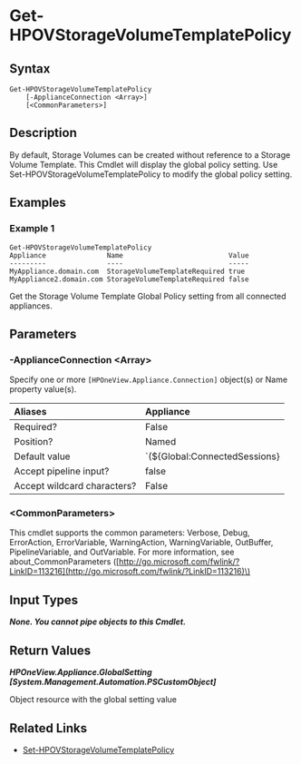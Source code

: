 ﻿---
description: Retrieve Storage Volume Template Global Policy.
---

# Get-HPOVStorageVolumeTemplatePolicy

## Syntax

```text
Get-HPOVStorageVolumeTemplatePolicy
    [-ApplianceConnection <Array>]
    [<CommonParameters>]
```

## Description

By default, Storage Volumes can be created without reference to a Storage Volume Template.  This Cmdlet will display the global policy setting.  Use Set-HPOVStorageVolumeTemplatePolicy to modify the global policy setting.

## Examples

###  Example 1 

```text
Get-HPOVStorageVolumeTemplatePolicy
Appliance               Name                          Value
---------               ----                          -----
MyAppliance.domain.com  StorageVolumeTemplateRequired true
MyAppliance2.domain.com StorageVolumeTemplateRequired false
```

Get the Storage Volume Template Global Policy setting from all connected appliances.

## Parameters

### -ApplianceConnection &lt;Array&gt;

Specify one or more `[HPOneView.Appliance.Connection]` object(s) or Name property value(s).

| Aliases | Appliance |
| :--- | :--- |
| Required? | False |
| Position? | Named |
| Default value | `(${Global:ConnectedSessions} | ? Default)` |
| Accept pipeline input? | false |
| Accept wildcard characters? | False |

### &lt;CommonParameters&gt;

This cmdlet supports the common parameters: Verbose, Debug, ErrorAction, ErrorVariable, WarningAction, WarningVariable, OutBuffer, PipelineVariable, and OutVariable. For more information, see about\_CommonParameters \([http://go.microsoft.com/fwlink/?LinkID=113216](http://go.microsoft.com/fwlink/?LinkID=113216)\)

## Input Types

_**None.  You cannot pipe objects to this Cmdlet.**_

## Return Values

_**HPOneView.Appliance.GlobalSetting [System.Management.Automation.PSCustomObject]**_

Object resource with the global setting value

## Related Links

* [Set-HPOVStorageVolumeTemplatePolicy](set-hpovstoragevolumetemplatepolicy.md)
